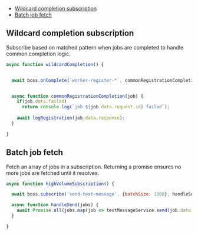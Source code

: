 - [Wildcard completion subscription](#wildcard-completion-subscription)
- [Batch job fetch](#batch-job-fetch)

## Wildcard completion subscription

Subscribe based on matched pattern when jobs are completed to handle common completion logic.

```js
async function wildcardCompletion() {


  await boss.onComplete(`worker-register-*`, commonRegistrationCompletion)


  async function commonRegistrationCompletion(job) {
    if(job.data.failed)
      return console.log(`job ${job.data.request.id} failed`);
    
    await logRegistration(job.data.response);
  }

}
```

## Batch job fetch

Fetch an array of jobs in a subscription. Returning a promise ensures no more jobs are fetched until it resolves.

```js
async function highVolumeSubscription() {

  await boss.subscribe('send-text-message', {batchSize: 1000}, handleSend);

  async function handleSend(jobs) {
    await Promise.all(jobs.map(job => textMessageService.send(job.data)));
  }

}
```